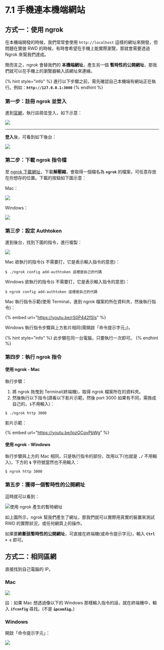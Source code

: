 # 7.1 手機連本機端網站

## 方式一：使用 ngrok

在本機端開發的時候，我們常常會使用 `http://localhost` 這樣的網址來開發，但問題在實做 RWD 的時候，有時會希望在手機上能實際瀏覽，那就會需要透過 Ngrok 來幫我們達成。

簡而言之，ngrok 會替我們的 **本機端網址**，產生另一個 **暫時性的公開網址**，那我們就可以在手機上的瀏覽器輸入該網址來連線。

{% hint style="info" %}
進行以下步驟之前，需先確認自己本機端有網站正在執行。例如：**`http://127.0.0.1:3000`**
{% endhint %}



### 第一步：註冊 ngrok 並登入

進到[官網](https://ngrok.com/)，執行註冊並登入，如下示意：

![](../.gitbook/assets/ngrok\_new.png)

****

**登入**後，可看到如下後台：

![](../.gitbook/assets/ngrok\_setup.png)





### 第二步：下載 ngrok 指令檔

至 [ngrok 下載網址](https://ngrok.com/download)，下載**解壓縮**，會取得一個檔名為 **`ngrok`** 的檔案，可任意存放在你想存的位置。下載的按鈕如下圖示意：

Mac：

![](../.gitbook/assets/ngrok\_mac\_download.png)

Windows：

![](../.gitbook/assets/ngrok\_window\_download.png)



### 第三步：設定 Authtoken

進到後台，找到下圖的指令，進行複製：

![](../.gitbook/assets/ngrok\_config\_add\_token.png)



Mac 欲執行的指令(`$` 不需要打，它是表示輸入指令的意思)：

```
$ ./ngrok config add-authtoken 這裡是自己的代碼
```

Windows 欲執行的指令(`$` 不需要打，它是表示輸入指令的意思)：

```
$ ngrok config add-authtoken 這裡是自己的代碼
```





Mac 執行指令示範(使用 Terminal，進到 ngrok 檔案的所在資料夾，然後執行指令)：

{% embed url="https://youtu.be/rS0P442fSls" %}



Windows 執行指令步驟與上方影片相同(需開啟「命令提示字元」)。



{% hint style="info" %}
此步驟在同一台電腦，只要執行一次即可。
{% endhint %}



### 第四步：執行 ngrok 指令

#### 使用 ngrok - Mac

執行步驟：

1. 將 ngrok 拖曳到 Terminal(終端機)，取得 ngrok 檔案所在的資料夾。
2. 然後執行以下指令(請看以下影片示範，然後 port 3000 如果有不同，需換成自己的，`$`不用輸入)：

```
$ ./ngrok http 3000
```



影片示範：

{% embed url="https://youtu.be/lozGCovPbWg" %}

####

#### 使用 ngrok - Windows

執行步驟與上方的 Mac 相同，只是執行指令的部份，改用以下(也就是 **`./`** 不用輸入)，下方的 **`$`** 字符號當然也不用輸入：

```
$ ngrok http 3000
```



### 第五步：獲得一個暫時性的公開網址

這時就可以看到：

![使用 ngrok 產生的暫時網址](../.gitbook/assets/ngrok\_demo\_result.png)

如上圖所示，ngrok 幫我們產生了網址，那我們就可以實際用真實的裝置來測試 RWD 的實際狀況，或任何網頁上的操作。



如果要**終斷該暫時性的公開網址**，可直接在終端機(或命令提示字元)，輸入 **`Ctrl + c`** 即可。





## 方式二：相同區網

直接找到自己電腦的 IP。

### Mac

![](../.gitbook/assets/mac\_find\_ip\_method.png)

註：如果 Mac 想透過像以下的 Windows 那樣輸入指令的話，就在終端機中，輸入 **`ifconfig`** 尋找。(不是 ~~**`ipconfig`**~~。)





### Windows

開啟「命令提示字元」：

![](../.gitbook/assets/window\_find\_ip\_method.png)

